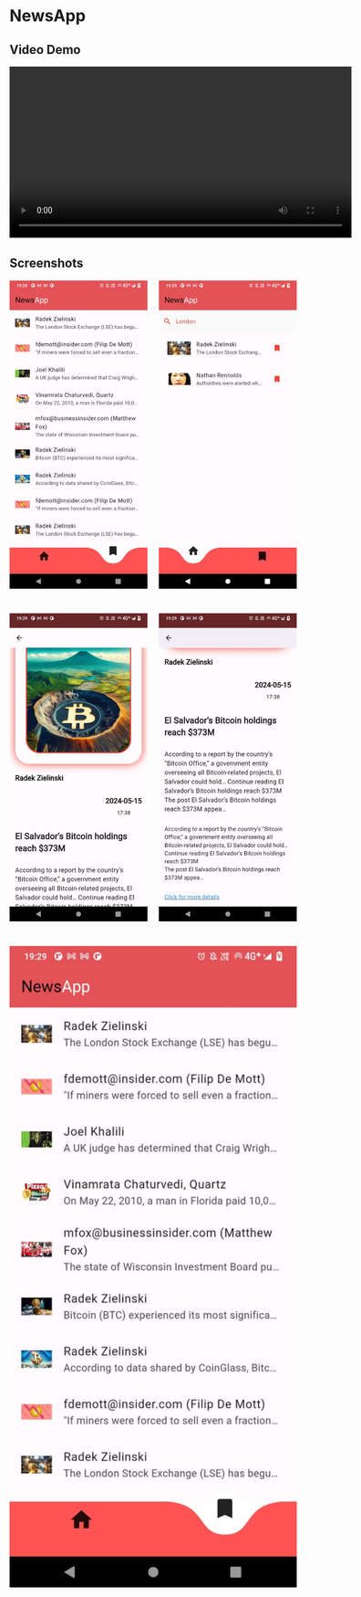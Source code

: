 # NewsApp

## Video Demo

<video width="600" controls>
  <source src="https://github.com/pratik07092002/NewsApp/blob/main/newsapp/screenshots/ScrenRecord.mp4" type="video/mp4">
  Your browser does not support the video tag.
</video>

## Screenshots

<div style="display: flex; flex-wrap: wrap; gap: 20px;">

  <div style="flex: 1; min-width: 45%; margin-bottom: 20px;">
    <img src="https://raw.githubusercontent.com/pratik07092002/NewsApp/main/newsapp/screenshots/Home1.jpg" alt="Home Screen" style="width: 100%;">
  </div>
  
  <div style="flex: 1; min-width: 45%; margin-bottom: 20px;">
    <img src="https://raw.githubusercontent.com/pratik07092002/NewsApp/main/newsapp/screenshots/Home2.jpg" alt="Home Screen" style="width: 100%;">
  </div>
  
  <div style="flex: 1; min-width: 45%; margin-bottom: 20px;">
    <img src="https://raw.githubusercontent.com/pratik07092002/NewsApp/main/newsapp/screenshots/Home3.jpg" alt="Home Screen" style="width: 100%;">
  </div>
  
  <div style="flex: 1; min-width: 45%; margin-bottom: 20px;">
    <img src="https://raw.githubusercontent.com/pratik07092002/NewsApp/main/newsapp/screenshots/Home4.jpg" alt="Home Screen" style="width: 100%;">
  </div>
  
  <div style="flex: 1; min-width: 45%; margin-bottom: 20px;">
    <img src="https://raw.githubusercontent.com/pratik07092002/NewsApp/main/newsapp/screenshots/Home5.jpg" alt="Home Screen" style="width: 100%;">
  </div>

</div>
